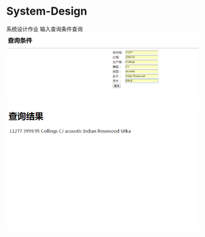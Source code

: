 # System-Design
系统设计作业
输入查询条件查询
![查询界面](https://github.com/CUMTElite2014/System-Design/blob/master/%E6%9F%A5%E8%AF%A2%E7%95%8C%E9%9D%A2.png)
![查询结果](https://github.com/CUMTElite2014/System-Design/blob/master/%E6%9F%A5%E8%AF%A2%E7%BB%93%E6%9E%9C.png)

